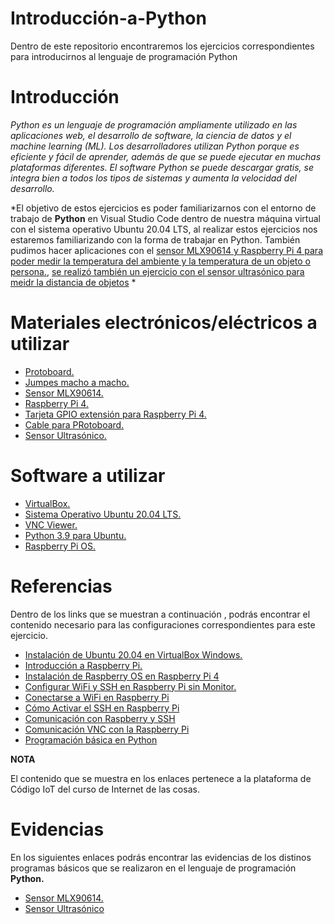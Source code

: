 # Introducción-a-Python
Dentro de este repositorio encontraremos los ejercicios correspondientes para introducirnos al lenguaje de programación Python

# Introducción

*Python es un lenguaje de programación ampliamente utilizado en las aplicaciones web, el desarrollo de software, la ciencia de datos y el machine learning (ML). Los desarrolladores utilizan Python porque es eficiente y fácil de aprender, además de que se puede ejecutar en muchas plataformas diferentes. El software Python se puede descargar gratis, se integra bien a todos los tipos de sistemas y aumenta la velocidad del desarrollo.*

*El objetivo de estos ejercicios es poder familiarizarnos con el entorno de trabajo de **Python** en Visual Studio Code dentro de nuestra máquina virtual con el sistema operativo Ubuntu 20.04 LTS, al realizar estos ejercicios nos estaremos familiarizando con la forma de trabajar en Python. También pudimos hacer aplicaciones con el [sensor MLX90614 y Raspberry Pi 4 para poder medir la temperatura del ambiente y la temperatura de un objeto o persona.](https://github.com/MiguelPM01/Introduccion-a-Python/blob/main/Manejo%20de%20Sensores%20Con%20Raspberry%20Pi/MLX90614.png), [se realizó también un ejercicio con el sensor ultrasónico para meidr la distancia de objetos](https://github.com/MiguelPM01/Introduccion-a-Python/blob/main/Manejo%20de%20Archivos/Ultras%C3%B3nico.png) *

# Materiales electrónicos/eléctricos a utilizar

- [Protoboard.](https://articulo.mercadolibre.com.mx/MLM-705443986-protoboard-830-puntos-mb-102-_JM#position=1&search_layout=stack&type=item&tracking_id=da8ad5fa-5d88-41dd-aab2-cd3e65bf6b23)
- [Jumpes macho a macho.](https://articulo.mercadolibre.com.mx/MLM-560093984-40-cables-dupont-macho-macho-10-cm-protoboard-pic-arduino-_JM?matt_tool=91188883&matt_word=&matt_source=google&matt_campaign_id=15698047816&matt_ad_group_id=143431914600&matt_match_type=&matt_network=g&matt_device=c&matt_creative=620253690479&matt_keyword=&matt_ad_position=&matt_ad_type=pla&matt_merchant_id=116937574&matt_product_id=MLM560093984&matt_product_partition_id=1638503335377&matt_target_id=pla-1638503335377&gclid=Cj0KCQjwguGYBhDRARIsAHgRm4_UVnUHiSvv3C-Y2R6XGBFkNuszdBsPp4hlbI7Ri8FFMtlxL8IyxSsaAr5IEALw_wcB)
- [Sensor MLX90614.](https://articulo.mercadolibre.com.mx/MLM-1315023878-sensor-temperatura-termometro-infrarrojo-gy-906-mlx90614-_JM?matt_tool=91188883&matt_word=&matt_source=google&matt_campaign_id=15698047816&matt_ad_group_id=143431914600&matt_match_type=&matt_network=g&matt_device=c&matt_creative=620253690479&matt_keyword=&matt_ad_position=&matt_ad_type=pla&matt_merchant_id=117474830&matt_product_id=MLM1315023878&matt_product_partition_id=1638503335577&matt_target_id=aud-1574484920380:pla-1638503335577&gclid=Cj0KCQjwguGYBhDRARIsAHgRm49jWX4yeWCvwodq2ApHIUFhh7DkZvCfohgEes43ls9l9aTwG0T7hsoaAgEXEALw_wcB)
- [Raspberry Pi 4.](https://articulo.mercadolibre.com.mx/MLM-788983710-raspberry-pi-4-b-8gb-carcasa-case-eliminador-oficial-pi4-kit-_JM#position=1&search_layout=stack&type=item&tracking_id=57ff4143-fd4f-491d-8bfe-f53dd6847c79)
- [Tarjeta GPIO extensión para Raspberry Pi 4.](https://articulo.mercadolibre.com.mx/MLM-921624356-tarjeta-gpio-extension-raspberry-pi4-pi-4-cable-40-pin-2-3-b-_JM#position=7&search_layout=grid&type=item&tracking_id=a936cabe-0375-4093-ada7-49007f8d2a72)
- [Cable para PRotoboard.](https://articulo.mercadolibre.com.mx/MLM-791835255-kit-140-cables-jumpers-para-protoboard-14-tamanos-diferentes-_JM#position=7&search_layout=stack&type=item&tracking_id=11ac9ff7-1166-4777-ace6-ec5cacf0593d)
- [Sensor Ultrasónico.](https://articulo.mercadolibre.com.mx/MLM-603602115-sensor-ultrasonico-hc-sr04-_JM#position=1&search_layout=stack&type=item&tracking_id=dcf0c3f7-5acc-4324-a3fb-6bdd8d001609)

# Software a utilizar

- [VirtualBox.](https://www.virtualbox.org/)
- [Sistema Operativo Ubuntu 20.04 LTS.](https://releases.ubuntu.com/20.04/)
- [VNC Viewer.](https://www.realvnc.com/es/connect/download/viewer/)
- [Python 3.9 para Ubuntu.](https://linuxize.com/post/how-to-install-python-3-9-on-ubuntu-20-04/)
- [ Raspberry Pi OS.](https://www.raspberrypi.com/software/)

# Referencias

Dentro de los links que se muestran a continuación , podrás encontrar el contenido necesario para las configuraciones correspondientes para este ejercicio.

- [Instalación de Ubuntu 20.04 en VirtualBox Windows.](https://edu.codigoiot.com/course/view.php?id=812)
- [Introducción a Raspberry Pi.](https://edu.codigoiot.com/course/view.php?id=830)
- [Instalación de Raspberry OS en Raspberry Pi 4](https://edu.codigoiot.com/course/view.php?id=823)
- [Configurar WiFi y SSH en Raspberry Pi sin Monitor.](https://edu.codigoiot.com/course/view.php?id=815)
- [Conectarse a WiFi en Raspberry Pi](https://edu.codigoiot.com/course/view.php?id=824)
- [Cómo Activar el SSH en Raspberry Pi](https://edu.codigoiot.com/mod/page/view.php?id=1591)
- [Comunicación con Raspberry y SSH](https://edu.codigoiot.com/course/view.php?id=844)
- [Comunicación VNC con la Raspberry Pi](https://edu.codigoiot.com/course/view.php?id=816)
- [Programación básica en Python](https://edu.codigoiot.com/course/view.php?id=838)

**NOTA**

El contenido que se muestra en los enlaces pertenece a la plataforma de Código IoT del curso de Internet de las cosas.

# Evidencias 

En los siguientes enlaces podrás encontrar las evidencias de los distinos programas básicos que se realizaron en el lenguaje de programación **Python.**

- [Sensor MLX90614.](https://www.tiktok.com/@miguelperaltamartinez/video/7146636355911699717?is_from_webapp=1&sender_device=pc&web_id=7147745806438172165)
- [Sensor Ultrasónico](https://www.tiktok.com/@miguelper11h/video/7148593536412224773?is_from_webapp=1&sender_device=pc&web_id=7147745806438172165)
